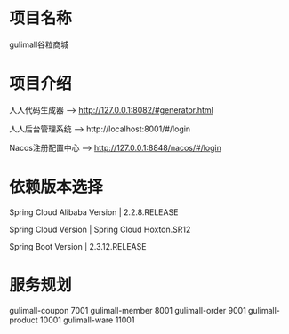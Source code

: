 # 项目名称
gulimall谷粒商城

# 项目介绍
人人代码生成器 --> http://127.0.0.1:8082/#generator.html

人人后台管理系统 --> http://localhost:8001/#/login

Nacos注册配置中心 --> http://127.0.0.1:8848/nacos/#/login


# 依赖版本选择
Spring Cloud Alibaba Version	| 2.2.8.RELEASE

Spring Cloud Version	| Spring Cloud Hoxton.SR12

Spring Boot Version | 2.3.12.RELEASE


# 服务规划
gulimall-coupon 7001
gulimall-member 8001
gulimall-order 9001
gulimall-product 10001
gulimall-ware 11001
